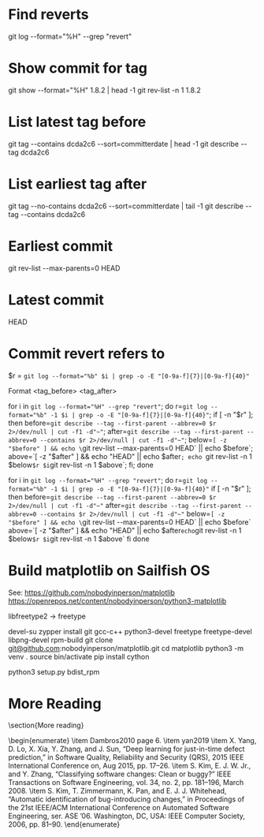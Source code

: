 # Find reverts
git log --format="%H" --grep "revert"

# Show commit for tag
git show --format="%H" 1.8.2 | head -1
git rev-list -n 1 1.8.2

# List latest tag before
git tag --contains dcda2c6 --sort=committerdate | head -1
git describe --tag dcda2c6

# List earliest tag after
git tag --no-contains dcda2c6 --sort=committerdate | tail -1
git describe --tag --contains dcda2c6

# Earliest commit
git rev-list --max-parents=0 HEAD

# Latest commit
HEAD

# Commit revert refers to
$r = `git log --format="%b" $i | grep -o -E "[0-9a-f]{7}|[0-9a-f]{40}"`


Format <tag_before> <reverted> <reverting> <tag_after>

for i in `git log --format="%H" --grep "revert"`; do r=`git log --format="%b" -1 $i | grep -o -E "[0-9a-f]{7}|[0-9a-f]{40}"`; if [ -n "$r" ]; then before=`git describe --tag --first-parent --abbrev=0 $r 2>/dev/null | cut -f1 -d"~"`; after=`git describe --tag --first-parent --abbrev=0 --contains $r 2>/dev/null | cut -f1 -d"~"`; below=`[ -z "$before" ] && echo \`git rev-list --max-parents=0 HEAD\` || echo $before`; above=`[ -z "$after" ] && echo "HEAD" || echo $after`; echo `git rev-list -n 1 $below` $r $i `git rev-list -n 1 $above`; fi; done




for i in `git log --format="%H" --grep "revert"`; do
	r=`git log --format="%b" -1 $i | grep -o -E "[0-9a-f]{7}|[0-9a-f]{40}"`
	if [ -n "$r" ]; then
		before=`git describe --tag --first-parent --abbrev=0 $r 2>/dev/null | cut -f1 -d"~"`
		after=`git describe --tag --first-parent --abbrev=0 --contains $r 2>/dev/null | cut -f1 -d"~"`
		below=`[ -z "$before" ] && echo \`git rev-list --max-parents=0 HEAD\` || echo $before`
		above=`[ -z "$after" ] && echo "HEAD" || echo $after`
		echo `git rev-list -n 1 $below` $r $i `git rev-list -n 1 $above`
	fi
done





# Build matplotlib on Sailfish OS

See:
https://github.com/nobodyinperson/matplotlib
https://openrepos.net/content/nobodyinperson/python3-matplotlib

libfreetype2 -> freetype

devel-su zypper install git gcc-c++ python3-devel freetype freetype-devel libpng-devel rpm-build
git clone git@github.com:nobodyinperson/matplotlib.git
cd matplotlib
python3 -m venv .
source bin/activate
pip install cython

python3 setup.py bdist_rpm

# More Reading

\section{More reading}

\begin{enumerate}
\item Dambros2010 page 6.
\item yan2019
\item X. Yang, D. Lo, X. Xia, Y. Zhang, and J. Sun, “Deep learning for just-in-time defect prediction,” in Software Quality, Reliability and Security (QRS), 2015 IEEE International Conference on, Aug 2015, pp. 17–26.
\item S. Kim, E. J. W. Jr., and Y. Zhang, “Classifying software changes: Clean or buggy?” IEEE Transactions on Software Engineering, vol. 34, no. 2, pp. 181–196, March 2008.
\item S. Kim, T. Zimmermann, K. Pan, and E. J. J. Whitehead, “Automatic identification of bug-introducing changes,” in Proceedings of the 21st IEEE/ACM International Conference on Automated Software Engineering, ser. ASE ’06. Washington, DC, USA: IEEE Computer Society, 2006, pp. 81–90.
\end{enumerate}

